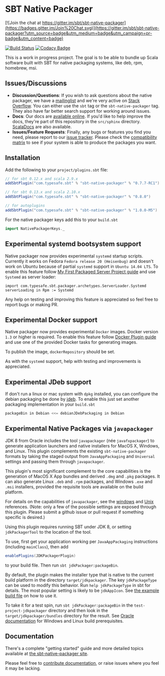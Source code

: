 # SBT Native Packager #

[![Join the chat at https://gitter.im/sbt/sbt-native-packager](https://badges.gitter.im/Join%20Chat.svg)](https://gitter.im/sbt/sbt-native-packager?utm_source=badge&utm_medium=badge&utm_campaign=pr-badge&utm_content=badge)

[![Build Status](https://api.travis-ci.org/sbt/sbt-native-packager.png?branch=master)](https://travis-ci.org/sbt/sbt-native-packager) [![Codacy Badge](https://www.codacy.com/project/badge/0e9a7ec769c84e578f4550bf7da6bf05)](https://www.codacy.com/public/nepomukseiler/sbt-native-packager)

This is a work in progress project.  The goal is to be able to bundle up Scala software built with SBT for native packaging systems, like deb, rpm, homebrew, msi.


## Issues/Discussions

*  **Discussion/Questions**:
  If you wish to ask questions about the native packager, we have a [mailinglist](https://groups.google.com/forum/#!forum/sbt-native-packager) and
  we're very active on [Stack Overflow](http://stackoverflow.com/questions/tagged/sbt). You can either use the `sbt` tag or the
  `sbt-native-packager` tag.  They also have far better search support for working around issues.
* **Docs**:
  Our docs are [available online](http://scala-sbt.org/sbt-native-packager).  If you'd like to help improve the docs, they're part of this
  repository in the `src/sphinx` directory. [ScalaDocs](http://www.scala-sbt.org/sbt-native-packager/latest/api/#package) are also available.
* **Issues/Feature Requests**:
  Finally, any bugs or features you find you need, please report to our [issue tracker](https://github.com/sbt/sbt-native-packager/issues/new).
  Please check the [compatibility matrix](https://github.com/sbt/sbt-native-packager/wiki/Tested-On) to see if your system is able to
  produce the packages you want.

## Installation ##

Add the following to your `project/plugins.sbt` file:

```scala
// for sbt 0.12.x and scala 2.9.x
addSbtPlugin("com.typesafe.sbt" % "sbt-native-packager" % "0.7.7-RC1")

// for sbt 0.13.x and scala 2.10.x
addSbtPlugin("com.typesafe.sbt" % "sbt-native-packager" % "0.8.0")

// for autoplugins
addSbtPlugin("com.typesafe.sbt" % "sbt-native-packager" % "1.0.0-M5")
```

For the native packager keys add this to your `build.sbt`

```scala
import NativePackagerKeys._
```



## Experimental systemd bootsystem support ##

Native packager now provides experimental `systemd` startup scripts.
Currently it works on Fedora `Fedora release 20 (Heisenbug)` and doesn't work on Ubuntu because of partial `systemd` support in `Ubuntu 14.04 LTS`.
To enable this feature follow [My First Packaged Server Project guide](http://www.scala-sbt.org/sbt-native-packager/GettingStartedServers/MyFirstProject.html) and use `Systemd` as server loader:

    import com.typesafe.sbt.packager.archetypes.ServerLoader.Systemd
    serverLoading in Rpm := Systemd

Any help on testing and improving this feature is appreciated so feel free to report bugs or making PR.

## Experimental Docker support ##

Native packager now provides experimental `Docker` images. Docker version `1.3` or higher is required.
To enable this feature follow [Docker Plugin guide](http://www.scala-sbt.org/sbt-native-packager/formats/docker.html) and use one of the provided Docker tasks for generating images.

To publish the image, ``dockerRepository`` should be set.

As with the `systemd` support, help with testing and improvements is appreciated.

## Experimental JDeb support ##

If don't run a linux or mac system with ``dpkg`` installed, you can configure the
debian packaging be done by [jdeb](https://github.com/tcurdt/jdeb). To enable this just set another packaging
implementation in your `build.sbt`

```scala
packageBin in Debian <<= debianJDebPackaging in Debian
```


## Experimental Native Packages via `javapackager`

JDK 8 from Oracle includes the tool `javapackager` (née `javafxpackager`) to generate application
launchers and native installers for MacOS X, Windows, and Linux. This plugin complements the existing
`sbt-native-packager` formats by taking the staged output from `JavaAppPackaging` and `Universal`
settings and passing them through `javapackager`.

This plugin's most significant complement to the core capabilities is the generation of
MacOS X App bundles and derived `.dmg` and `.pkg` packages. It can also generate Linux `.deb` and `.rpm`
packages, and Windows `.exe` and `.msi` installers, provided the requisite tools are available on the
build platform.

For details on the capabilities of `javapackager`, see the [windows](http://docs.oracle.com/javase/8/docs/technotes/tools/windows/javapackager.html) and [Unix](http://docs.oracle.com/javase/8/docs/technotes/tools/unix/javapackager.html) references. (Note: only a few of the possible
settings are exposed through this plugin. Please submit a github issue or pull request if something
specific is desired.)

Using this plugin requires running SBT under JDK 8, or setting `jdkPackagerTool` to the location
of the tool.

To use, first get your application working per `JavaAppPackaging` instructions (including `mainClass`),
then add

```scala
enablePlugins(JDKPackagerPlugin)
```

to your build file. Then run `sbt jdkPackager:packageBin`.

By default, the plugin makes the installer type that is native to the current build platform in
the directory `target/jdkpackager`. The key `jdkPackageType` can be used to modify this behavior.
Run `help jdkPackageType` in sbt for details. The most popular setting is likely to be `jdkAppIcon`. See
[the example build file](test-project-jdkpackager/build.sbt) on how to use it.

To take it for a test spin, run `sbt jdkPackager:packageBin` in the `test-project-jdkpackager` directory
and then look in the `target/jdkpackager/bundles` directory for the result. See [Oracle documentation](http://docs.oracle.com/javase/8/docs/technotes/guides/deploy/self-contained-packaging.html) for Windows and
Linux build prerequisites.

## Documentation ##

There's a complete "getting started" guide and more detailed topics available at [the sbt-native-packager site](http://scala-sbt.org/sbt-native-packager).

Please feel free to [contribute documentation](https://github.com/sbt/sbt-native-packager/tree/master/src/sphinx), or raise issues where you feel it may be lacking.


